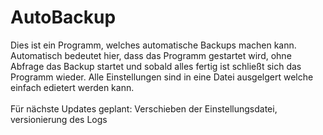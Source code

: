 # AutoBackup

<p>Dies ist ein Programm, welches automatische Backups machen kann.
Automatisch bedeutet hier, dass das Programm gestartet wird, ohne Abfrage das Backup startet und sobald alles fertig ist schließt sich das Programm wieder. 
Alle Einstellungen sind in eine Datei ausgelgert welche einfach edietert werden kann.<br>
<br>
Für nächste Updates geplant: Verschieben der Einstellungsdatei, versionierung des Logs</p>
